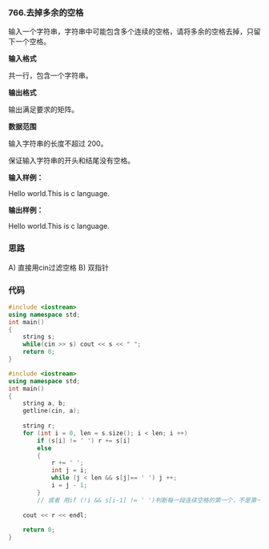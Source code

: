 ### 766.去掉多余的空格
输入一个字符串，字符串中可能包含多个连续的空格，请将多余的空格去掉，只留下一个空格。

**输入格式**

共一行，包含一个字符串。

**输出格式**

输出满足要求的矩阵。

**数据范围**

输入字符串的长度不超过 200。

保证输入字符串的开头和结尾没有空格。

**输入样例：** 

Hello      world.This is    c language.

**输出样例：** 

Hello world.This is c language.

### 思路

A) 直接用cin过滤空格
B) 双指针

### 代码
```c++
#include <iostream>
using namespace std;
int main()
{
    string s;
    while(cin >> s) cout << s << " ";
    return 0;
}

```

```c++
#include <iostream>
using namespace std;
int main()
{
    string a, b;
    getline(cin, a);
    
    string r;
    for (int i = 0, len = s.size(); i < len; i ++)
        if (s[i] != ' ') r += s[i]
        else
        {
            r += ' ';
            int j = i;
            while (j < len && s[j]== ' ') j ++;
            i = j - 1;
        }
        // 或者 用if (!i && s[i-1] != ' ')判断每一段连续空格的第一个，不是第一个&&前一个不是空格
    
    cout << r << endl;
    
    return 0;
}
```
